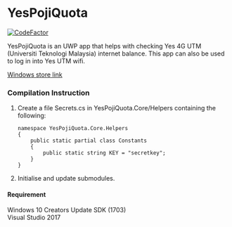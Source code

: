 # YesPojiQuota

[![CodeFactor](https://www.codefactor.io/repository/github/xkre/yespojiquota/badge)](https://www.codefactor.io/repository/github/xkre/yespojiquota)

YesPojiQuota is an UWP app that helps with checking Yes 4G UTM (Universiti Teknologi Malaysia) internet balance. This app can also be used to log in into Yes UTM wifi.
  
[Windows store link](https://www.microsoft.com/store/productId/9NBD0D1PBZ51)


### Compilation Instruction
1. Create a file Secrets.cs in YesPojiQuota.Core/Helpers containing the following:
    ```
    namespace YesPojiQuota.Core.Helpers
    {
        public static partial class Constants
        {
            public static string KEY = "secretkey";
        }
    }
    ```
2. Initialise and update submodules.
  
#### Requirement
Windows 10 Creators Update SDK (1703)  
Visual Studio 2017
